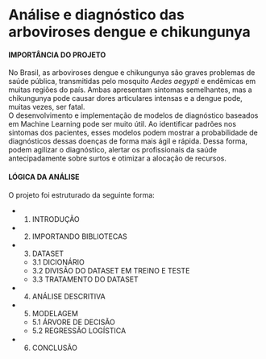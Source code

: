 # Análise e diagnóstico das arboviroses dengue e chikungunya

#### IMPORTÂNCIA DO PROJETO
No Brasil, as arboviroses dengue e chikungunya são graves problemas de saúde pública, transmitidas pelo mosquito *Aedes aegypti* e endêmicas em muitas regiões do país. Ambas apresentam sintomas semelhantes, mas a chikungunya pode causar dores articulares intensas e a dengue pode, muitas vezes, ser fatal. <br>
O desenvolvimento e implementação de modelos de diagnóstico baseados em Machine Learning pode ser muito útil. Ao identificar padrões nos sintomas dos pacientes, esses modelos podem mostrar a probabilidade de diagnósticos dessas doenças de forma mais ágil e rápida. Dessa forma, podem agilizar o diagnóstico, alertar os profissionais da saúde antecipadamente sobre surtos e otimizar a alocação de recursos. 

#### LÓGICA DA ANÁLISE
O projeto foi estruturado da seguinte forma:

- 1. INTRODUÇÃO
- 2. IMPORTANDO BIBLIOTECAS
- 3. DATASET
  - 3.1 DICIONÁRIO
  - 3.2 DIVISÃO DO DATASET EM TREINO E TESTE
  - 3.3 TRATAMENTO DO DATASET
- 4. ANÁLISE DESCRITIVA
- 5. MODELAGEM
  - 5.1 ÁRVORE DE DECISÃO
  - 5.2 REGRESSÃO LOGÍSTICA
- 6. CONCLUSÃO

